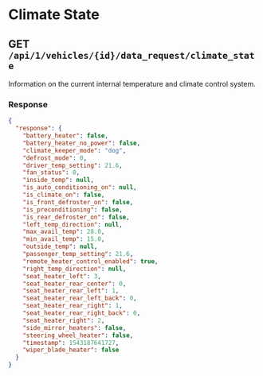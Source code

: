 # Climate State

## GET `/api/1/vehicles/{id}/data_request/climate_state`

Information on the current internal temperature and climate control system.

### Response

```json
{
  "response": {
    "battery_heater": false,
    "battery_heater_no_power": false,
    "climate_keeper_mode": "dog",
    "defrost_mode": 0,
    "driver_temp_setting": 21.6,
    "fan_status": 0,
    "inside_temp": null,
    "is_auto_conditioning_on": null,
    "is_climate_on": false,
    "is_front_defroster_on": false,
    "is_preconditioning": false,
    "is_rear_defroster_on": false,
    "left_temp_direction": null,
    "max_avail_temp": 28.0,
    "min_avail_temp": 15.0,
    "outside_temp": null,
    "passenger_temp_setting": 21.6,
    "remote_heater_control_enabled": true,
    "right_temp_direction": null,
    "seat_heater_left": 3,
    "seat_heater_rear_center": 0,
    "seat_heater_rear_left": 1,
    "seat_heater_rear_left_back": 0,
    "seat_heater_rear_right": 1,
    "seat_heater_rear_right_back": 0,
    "seat_heater_right": 2,
    "side_mirror_heaters": false,
    "steering_wheel_heater": false,
    "timestamp": 1543187641727,
    "wiper_blade_heater": false
  }
}
```
